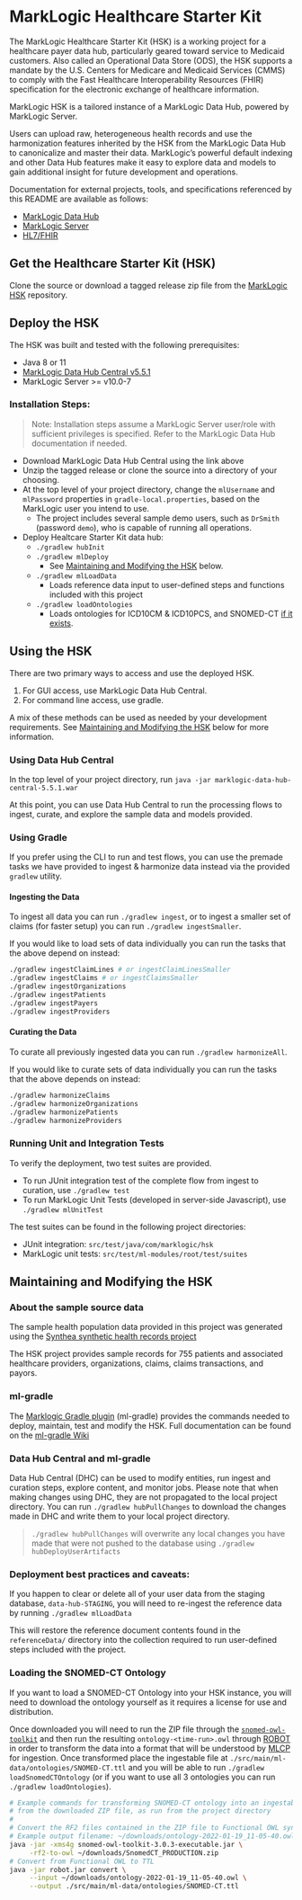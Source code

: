 ﻿# MarkLogic Healthcare Starter Kit

The MarkLogic Healthcare Starter Kit (HSK) is a working project for a healthcare payer data hub, particularly geared toward service to Medicaid customers. Also called an Operational Data Store (ODS), the HSK supports a mandate by the U.S. Centers for Medicare and Medicaid Services (CMMS) to comply with the Fast Healthcare Interoperability Resources (FHIR) specification for the electronic exchange of healthcare information.

MarkLogic HSK is a tailored instance of a MarkLogic Data Hub, powered by MarkLogic Server.

Users can upload raw, heterogeneous health records and use the harmonization features inherited by the HSK from the MarkLogic Data Hub to canonicalize and master their data. MarkLogic’s powerful default indexing and other Data Hub features make it easy to explore data and models to gain additional insight for future development and operations.

Documentation for external projects, tools, and specifications referenced by this README are available as follows:

- [MarkLogic Data Hub](https://docs.marklogic.com/datahub/5.5/index.html)
- [MarkLogic Server](https://docs.marklogic.com/10.0)
- [HL7/FHIR](https://www.hl7.org/fhir/index.html)

## Get the Healthcare Starter Kit (HSK)

Clone the source or download a tagged release zip file from the [MarkLogic HSK](https://github.com/marklogic-community/marklogic-healthcare-starter-kit) repository.

## Deploy the HSK

The HSK was built and tested with the following prerequisites:

- Java 8 or 11
- [MarkLogic Data Hub Central v5.5.1](http://developer.marklogic.com/download/binaries/dhf/marklogic-data-hub-central-5.5.1.war)
- MarkLogic Server >= v10.0-7

### Installation Steps:

> Note: Installation steps assume a MarkLogic Server user/role with sufficient privileges is specified. Refer to the MarkLogic Data Hub documentation if needed.

- Download MarkLogic Data Hub Central using the link above
- Unzip the tagged release or clone the source into a directory of your choosing.
- At the top level of your project directory, change the `mlUsername` and `mlPassword` properties in `gradle-local.properties`, based on the MarkLogic user you intend to use.
  - The project includes several sample demo users, such as `DrSmith` (password `demo`), who is capable of running all operations.
- Deploy Healtcare Starter Kit data hub:
  - `./gradlew hubInit`
  - `./gradlew mlDeploy`
    - See [Maintaining and Modifying the HSK](#user-content-maintaining-and-modifying-the-hsk) below.
  - `./gradlew mlLoadData`
    - Loads reference data input to user-defined steps and functions included with this project
  - `./gradlew loadOntologies`
    - Loads ontologies for ICD10CM & ICD10PCS, and SNOMED-CT [if it exists](#user-content-loading-the-snomed-ct-ontology).

## Using the HSK

There are two primary ways to access and use the deployed HSK.

1. For GUI access, use MarkLogic Data Hub Central.
1. For command line access, use gradle.

A mix of these methods can be used as needed by your development requirements. See [Maintaining and Modifying the HSK](#user-content-maintaining-and-modifying-the-hsk) below for more information.

### Using Data Hub Central

In the top level of your project directory, run `java -jar marklogic-data-hub-central-5.5.1.war`

At this point, you can use Data Hub Central to run the processing flows to ingest, curate, and explore the sample data and models provided.

### Using Gradle

If you prefer using the CLI to run and test flows, you can use the premade tasks we have provided to ingest & harmonize data instead via the provided `gradlew` utility.

#### Ingesting the Data

To ingest all data you can run `./gradlew ingest`, or to ingest a smaller set of claims (for faster setup) you can run `./gradlew ingestSmaller`.

If you would like to load sets of data individually you can run the tasks that the above depend on instead:

```sh
./gradlew ingestClaimLines # or ingestClaimLinesSmaller
./gradlew ingestClaims # or ingestClaimsSmaller
./gradlew ingestOrganizations
./gradlew ingestPatients
./gradlew ingestPayers
./gradlew ingestProviders
```

#### Curating the Data

To curate all previously ingested data you can run `./gradlew harmonizeAll`.

If you would like to curate sets of data individually you can run the tasks that the above depends on instead:

```sh
./gradlew harmonizeClaims
./gradlew harmonizeOrganizations
./gradlew harmonizePatients
./gradlew harmonizeProviders
```

### Running Unit and Integration Tests

To verify the deployment, two test suites are provided.

- To run JUnit integration test of the complete flow from ingest to curation, use `./gradlew test`
- To run MarkLogic Unit Tests (developed in server-side Javascript), use `./gradlew mlUnitTest`

The test suites can be found in the following project directories:

- JUnit integration: `src/test/java/com/marklogic/hsk`
- MarkLogic unit tests: `src/test/ml-modules/root/test/suites`

## Maintaining and Modifying the HSK

### About the sample source data

The sample health population data provided in this project was generated using the [Synthea synthetic health records project](https://github.com/synthetichealth/synthea)

The HSK project provides sample records for 755 patients and associated healthcare providers, organizations, claims, claims transactions, and payors.

### ml-gradle

The [Marklogic Gradle plugin](https://github.com/marklogic-community/ml-gradle) (ml-gradle) provides the commands needed to deploy, maintain, test and modify the HSK. Full documentation can be found on the [ml-gradle Wiki](https://github.com/marklogic-community/ml-gradle/wiki)

### Data Hub Central and ml-gradle

Data Hub Central (DHC) can be used to modify entities, run ingest and curation steps, explore content, and monitor jobs. Please note that when making changes using DHC, they are not propagated to the local project directory. You can run `./gradlew hubPullChanges` to download the changes made in DHC and write them to your local project directory.

> `./gradlew hubPullChanges` will overwrite any local changes you have made that were not pushed to the database using `./gradlew hubDeployUserArtifacts`

### Deployment best practices and caveats:

If you happen to clear or delete all of your user data from the staging database, `data-hub-STAGING`, you will need to re-ingest the reference data by running `./gradlew mlLoadData`

This will restore the reference document contents found in the `referenceData/` directory into the collection required to run user-defined steps included with the project.

### Loading the SNOMED-CT Ontology

If you want to load a SNOMED-CT Ontology into your HSK instance, you will need to download the ontology yourself as it requires a license for use and distribution.

Once downloaded you will need to run the ZIP file through the [`snomed-owl-toolkit`](https://github.com/IHTSDO/snomed-owl-toolkit) and then run the resulting `ontology-<time-run>.owl` through [ROBOT](http://robot.obolibrary.org/) in order to transform the data into a format that will be understood by [MLCP](https://github.com/marklogic/marklogic-contentpump) for ingestion. Once transformed place the ingestable file at `./src/main/ml-data/ontologies/SNOMED-CT.ttl` and you will be able to run `./gradlew loadSnomedCTOntology` (or if you want to use all 3 ontologies you can run `./gradlew loadOntologies`).

```sh
# Example commands for transforming SNOMED-CT ontology into an ingestable format
# from the downloaded ZIP file, as run from the project directory
#
# Convert the RF2 files contained in the ZIP file to Functional OWL syntax.
# Example output filename: ~/downloads/ontology-2022-01-19_11-05-40.owl
java -jar -xms4g snomed-owl-toolkit-3.0.3-executable.jar \
     -rf2-to-owl ~/downloads/SnomedCT_PRODUCTION.zip
# Convert from Functional OWL to TTL
java -jar robot.jar convert \
     --input ~/downloads/ontology-2022-01-19_11-05-40.owl \
     --output ./src/main/ml-data/ontologies/SNOMED-CT.ttl
```
